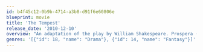 ```yaml
---
id: b4f45c12-0b9b-4714-a3b8-d91f6e60806e
blueprint: movie
title: 'The Tempest'
release_date: '2010-12-10'
overview: "An adaptation of the play by William Shakespeare. Prospera (a female version of Shakespeare's Prospero) is the usurped ruler of Milan who has been banished to a mysterious island with her daughter. Using her magical powers, she draws her enemies to the island to exact her revenge."
genres: '[{"id": 18, "name": "Drama"}, {"id": 14, "name": "Fantasy"}]'
---
```


